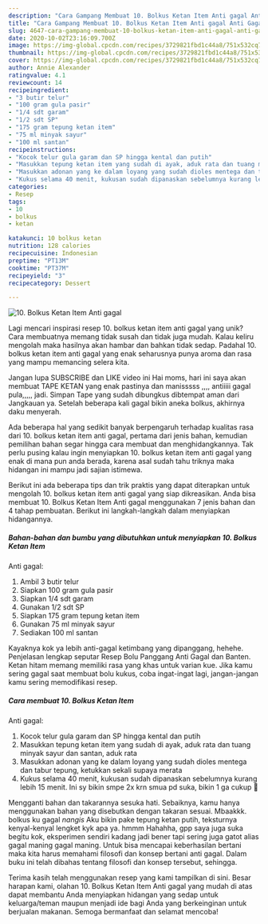 ```yaml
---
description: "Cara Gampang Membuat 10. Bolkus Ketan Item Anti gagal Anti Gagal"
title: "Cara Gampang Membuat 10. Bolkus Ketan Item Anti gagal Anti Gagal"
slug: 4647-cara-gampang-membuat-10-bolkus-ketan-item-anti-gagal-anti-gagal
date: 2020-10-02T23:16:09.700Z
image: https://img-global.cpcdn.com/recipes/3729821fbd1c44a8/751x532cq70/10-bolkus-ketan-item-anti-gagal-foto-resep-utama.jpg
thumbnail: https://img-global.cpcdn.com/recipes/3729821fbd1c44a8/751x532cq70/10-bolkus-ketan-item-anti-gagal-foto-resep-utama.jpg
cover: https://img-global.cpcdn.com/recipes/3729821fbd1c44a8/751x532cq70/10-bolkus-ketan-item-anti-gagal-foto-resep-utama.jpg
author: Annie Alexander
ratingvalue: 4.1
reviewcount: 14
recipeingredient:
- "3 butir telur"
- "100 gram gula pasir"
- "1/4 sdt garam"
- "1/2 sdt SP"
- "175 gram tepung ketan item"
- "75 ml minyak sayur"
- "100 ml santan"
recipeinstructions:
- "Kocok telur gula garam dan SP hingga kental dan putih"
- "Masukkan tepung ketan item yang sudah di ayak, aduk rata dan tuang minyak sayur dan santan, aduk rata"
- "Masukkan adonan yang ke dalam loyang yang sudah dioles mentega dan tabur tepung, ketukkan sekali supaya merata"
- "Kukus selama 40 menit, kukusan sudah dipanaskan sebelumnya kurang lebih 15 menit. Ini sy bikin smpe 2x krn smua pd suka, bikin 1 ga cukup 🤭"
categories:
- Resep
tags:
- 10
- bolkus
- ketan

katakunci: 10 bolkus ketan 
nutrition: 128 calories
recipecuisine: Indonesian
preptime: "PT13M"
cooktime: "PT37M"
recipeyield: "3"
recipecategory: Dessert

---
```



![10. Bolkus Ketan Item
Anti gagal](https://img-global.cpcdn.com/recipes/3729821fbd1c44a8/751x532cq70/10-bolkus-ketan-item-anti-gagal-foto-resep-utama.jpg)

Lagi mencari inspirasi resep 10. bolkus ketan item
anti gagal yang unik? Cara membuatnya memang tidak susah dan tidak juga mudah. Kalau keliru mengolah maka hasilnya akan hambar dan bahkan tidak sedap. Padahal 10. bolkus ketan item
anti gagal yang enak seharusnya punya aroma dan rasa yang mampu memancing selera kita.

Jangan lupa SUBSCRIBE dan LIKE video ini Hai moms, hari ini saya akan membuat TAPE KETAN yang enak pastinya dan manisssss ,,,, antiiiii gagal pula,,,,, jadi. Simpan Tape yang sudah dibungkus dibtempat aman dari Jangkauan ya. Setelah beberapa kali gagal bikin aneka bolkus, akhirnya daku menyerah.

Ada beberapa hal yang sedikit banyak berpengaruh terhadap kualitas rasa dari 10. bolkus ketan item
anti gagal, pertama dari jenis bahan, kemudian pemilihan bahan segar hingga cara membuat dan menghidangkannya. Tak perlu pusing kalau ingin menyiapkan 10. bolkus ketan item
anti gagal yang enak di mana pun anda berada, karena asal sudah tahu triknya maka hidangan ini mampu jadi sajian istimewa.


Berikut ini ada beberapa tips dan trik praktis yang dapat diterapkan untuk mengolah 10. bolkus ketan item
anti gagal yang siap dikreasikan. Anda bisa membuat 10. Bolkus Ketan Item
Anti gagal menggunakan 7 jenis bahan dan 4 tahap pembuatan. Berikut ini langkah-langkah dalam menyiapkan hidangannya.

<!--inarticleads1-->

##### Bahan-bahan dan bumbu yang dibutuhkan untuk menyiapkan 10. Bolkus Ketan Item
Anti gagal:

1. Ambil 3 butir telur
1. Siapkan 100 gram gula pasir
1. Siapkan 1/4 sdt garam
1. Gunakan 1/2 sdt SP
1. Siapkan 175 gram tepung ketan item
1. Gunakan 75 ml minyak sayur
1. Sediakan 100 ml santan


Kayaknya kok ya lebih anti-gagal ketimbang yang dipanggang, hehehe. Penjelasan lengkap seputar Resep Bolu Panggang Anti Gagal dan Banten. Ketan hitam memang memiliki rasa yang khas untuk varian kue. Jika kamu sering gagal saat membuat bolu kukus, coba ingat-ingat lagi, jangan-jangan kamu sering memodifikasi resep. 

<!--inarticleads2-->

##### Cara membuat 10. Bolkus Ketan Item
Anti gagal:

1. Kocok telur gula garam dan SP hingga kental dan putih
1. Masukkan tepung ketan item yang sudah di ayak, aduk rata dan tuang minyak sayur dan santan, aduk rata
1. Masukkan adonan yang ke dalam loyang yang sudah dioles mentega dan tabur tepung, ketukkan sekali supaya merata
1. Kukus selama 40 menit, kukusan sudah dipanaskan sebelumnya kurang lebih 15 menit. Ini sy bikin smpe 2x krn smua pd suka, bikin 1 ga cukup 🤭


Mengganti bahan dan takarannya sesuka hati. Sebaiknya, kamu hanya menggunakan bahan yang disebutkan dengan takaran sesuai. Mbaakkk. bolkus ku gagal *nangis* Aku bikin pake tepung ketan putih, teksturnya kenyal-kenyal lengket kyk apa ya. hmmm Hahahha, gpp saya juga suka begitu kok, eksperimen sendiri kadang jadi bener tapi sering juga gatot alias gagal maning gagal maning. Untuk bisa mencapai keberhasilan bertani maka kita harus memahami filosofi dan konsep bertani anti gagal. Dalam buku ini telah dibahas tentang filosofi dan konsep tersebut, sehingga. 

Terima kasih telah menggunakan resep yang kami tampilkan di sini. Besar harapan kami, olahan 10. Bolkus Ketan Item
Anti gagal yang mudah di atas dapat membantu Anda menyiapkan hidangan yang sedap untuk keluarga/teman maupun menjadi ide bagi Anda yang berkeinginan untuk berjualan makanan. Semoga bermanfaat dan selamat mencoba!
